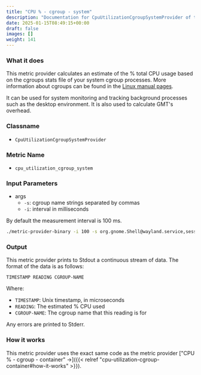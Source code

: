 ```yaml
---
title: "CPU % - cgroup - system"
description: "Documentation for CpuUtilizationCgroupSystemProvider of the Green Metrics Tool"
date: 2025-01-15T08:49:15+00:00
draft: false
images: []
weight: 141
---
```


### What it does

This metric provider calculates an estimate of the % total CPU usage based on the cgroups stats file of your system cgroup processes. More information about cgroups can be found in the [Linux manual pages](https://www.man7.org/linux/man-pages/man7/cgroups.7.html).

It can be used for system monitoring and tracking background processes such as the desktop environment. It is also used to calculate GMT's overhead.

### Classname

- `CpuUtilizationCgroupSystemProvider`

### Metric Name

- `cpu_utilization_cgroup_system`

### Input Parameters

- args
  - `-s`: cgroup name strings separated by commas
  - `-i`: interval in milliseconds

By default the measurement interval is 100 ms.

```bash
./metric-provider-binary -i 100 -s org.gnome.Shell@wayland.service,session-2.scope
```

### Output

This metric provider prints to Stdout a continuous stream of data. The format of the data is as follows:

`TIMESTAMP READING CGROUP-NAME`

Where:

- `TIMESTAMP`: Unix timestamp, in microseconds
- `READING`: The estimated % CPU used
- `CGROUP-NAME`: The cgroup name that this reading is for

Any errors are printed to Stderr.

### How it works

This metric provider uses the exact same code as the metric provider ["CPU % - cgroup - container" →]({{< relref "cpu-utilization-cgroup-container#how-it-works" >}}).
